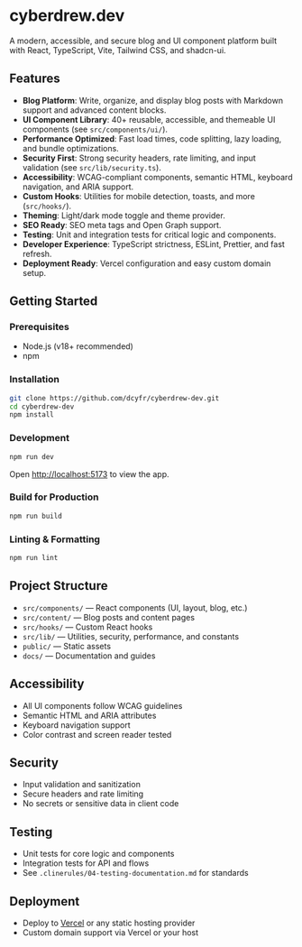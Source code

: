# cyberdrew.dev

A modern, accessible, and secure blog and UI component platform built with React, TypeScript, Vite, Tailwind CSS, and shadcn-ui.

## Features

- **Blog Platform**: Write, organize, and display blog posts with Markdown support and advanced content blocks.
- **UI Component Library**: 40+ reusable, accessible, and themeable UI components (see `src/components/ui/`).
- **Performance Optimized**: Fast load times, code splitting, lazy loading, and bundle optimizations.
- **Security First**: Strong security headers, rate limiting, and input validation (see `src/lib/security.ts`).
- **Accessibility**: WCAG-compliant components, semantic HTML, keyboard navigation, and ARIA support.
- **Custom Hooks**: Utilities for mobile detection, toasts, and more (`src/hooks/`).
- **Theming**: Light/dark mode toggle and theme provider.
- **SEO Ready**: SEO meta tags and Open Graph support.
- **Testing**: Unit and integration tests for critical logic and components.
- **Developer Experience**: TypeScript strictness, ESLint, Prettier, and fast refresh.
- **Deployment Ready**: Vercel configuration and easy custom domain setup.

## Getting Started

### Prerequisites

- Node.js (v18+ recommended)
- npm

### Installation

```sh
git clone https://github.com/dcyfr/cyberdrew-dev.git
cd cyberdrew-dev
npm install
```

### Development

```sh
npm run dev
```

Open [http://localhost:5173](http://localhost:5173) to view the app.

### Build for Production

```sh
npm run build
```

### Linting & Formatting

```sh
npm run lint
```

## Project Structure

- `src/components/` — React components (UI, layout, blog, etc.)
- `src/content/` — Blog posts and content pages
- `src/hooks/` — Custom React hooks
- `src/lib/` — Utilities, security, performance, and constants
- `public/` — Static assets
- `docs/` — Documentation and guides

## Accessibility

- All UI components follow WCAG guidelines
- Semantic HTML and ARIA attributes
- Keyboard navigation support
- Color contrast and screen reader tested

## Security

- Input validation and sanitization
- Secure headers and rate limiting
- No secrets or sensitive data in client code

## Testing

- Unit tests for core logic and components
- Integration tests for API and flows
- See `.clinerules/04-testing-documentation.md` for standards

## Deployment

- Deploy to [Vercel](https://vercel.com/) or any static hosting provider
- Custom domain support via Vercel or your host

